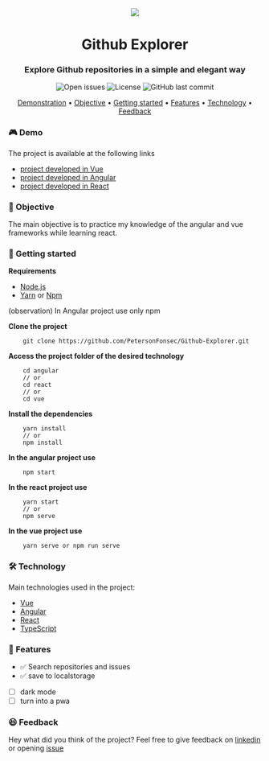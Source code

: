 <div align="center">
    <img src="https://user-images.githubusercontent.com/41239234/97950615-3fe12c00-1d76-11eb-9c4c-76fee72718b7.png" />
</div>

<h1 align="center">Github Explorer</h1>

<h3 align="center">
    Explore Github repositories in a simple and elegant way
</h3>

<p align="center">
    <img alt="Open issues" src="https://img.shields.io/github/issues/PetersonFonsec/github-explorer">
    <img alt="License" src="https://img.shields.io/github/license/PetersonFonsec/Github-Explorer">
    <img alt="GitHub last commit" src="https://img.shields.io/github/stars/PetersonFonsec/Github-Explorer?style=social">
</p>

<p align="center">
    <a href="#Demo">Demonstration</a> •
    <a href="#objective">Objective</a> •
    <a href="#Getting-started">Getting started</a> •
    <a href="#Features">Features</a> • 
    <a href="#Technology">Technology</a> • 
    <a href="#Feedback">Feedback</a> 
</p>

### 🎮 Demo
The project is available at the following links
- [project developed in Vue](http://github-explorer-vue.surge.sh/)
- [project developed in Angular](http://github-explorer-angular.surge.sh/)
- [project developed in React](http://github-explorer-react.surge.sh/)

### 🎯  Objective
The main objective is to practice my knowledge of the angular and vue frameworks while learning react.

### 🎉  Getting started
**Requirements**
- [Node.js](https://nodejs.org/en/)
- [Yarn](https://yarnpkg.com/) or [Npm](https://www.npmjs.com/) 

(observation)
In Angular project use only npm

**Clone the project**
```
    git clone https://github.com/PetersonFonsec/Github-Explorer.git
```

**Access the project folder of the desired technology**

```
    cd angular 
    // or
    cd react 
    // or
    cd vue
```

**Install the dependencies**
```
    yarn install 
    // or 
    npm install
```

**In the angular project use**
```
    npm start
```

**In the react project use**
```
    yarn start 
    // or 
    npm serve
```

**In the vue project use**
```
    yarn serve or npm run serve
```

### 🛠  Technology
Main technologies used in the project:
- [Vue](https://vuejs.org/)
- [Angular](https://angular.io/)
- [React](https://pt-br.reactjs.org/)
- [TypeScript](https://www.typescriptlang.org/)

### 🚀  Features
- ✅  Search repositories and issues
- ✅  save to localstorage
- [ ] dark mode
- [ ] turn into a pwa

### 😆  Feedback
Hey what did you think of the project? Feel free to give feedback on
[linkedin](https://www.linkedin.com/in/peterson-fonseca-759203174/) or opening 
[issue](https://github.com/PetersonFonsec/Github-Explorer/issues/new)